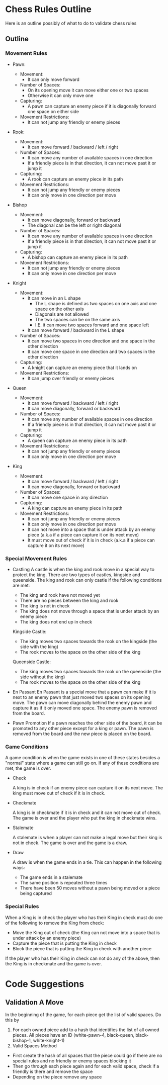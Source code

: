 # Chess Rules Outline

Here is an outline possibly of what to do to validate chess rules

## Outline

### Movement Rules

-   Pawn:

    -   Movement:
        -   It can only move forward
    -   Number of Spaces:
        -   On its opening move it can move either one or two spaces
        -   Otherwise it can only move one
    -   Capturing:
        -   A pawn can capture an enemy piece if it is diagonally forward one space on either side
    -   Movement Restrictions:
        -   It can not jump any friendly or enemy pieces

-   Rook:

    -   Movement:
        -   It can move forward / backward / left / right
    -   Number of Spaces:
        -   It can move any number of available spaces in one direction
        -   If a friendly piece is in that direction, it can not move past it or jump it
    -   Capturing:
        -   A rook can capture an enemy piece in its path
    -   Movement Restrictions:
        -   It can not jump any friendly or enemy pieces
        -   It can only move in one direction per move

-   Bishop

    -   Movement:
        -   It can move diagonally, forward or backward
        -   The diagonal can be the left or right diagonal
    -   Number of Spaces:
        -   It can move any number of available spaces in one direction
        -   If a friendly piece is in that direction, it can not move past it or jump it
    -   Capturing:
        -   A bishop can capture an enemy piece in its path
    -   Movement Restrictions:
        -   It can not jump any friendly or enemy pieces
        -   It can only move in one direction per move

-   Knight

    -   Movement:
        -   It can move in an L shape
            -   The L shape is defined as two spaces on one axis and one space on the other axis
            -   Diagonals are not allowed
            -   The two spaces can be on the same axis
            -   I.E. it can move two spaces forward and one space left
        -   It can move forward / backward in the L shape
    -   Number of Spaces:
        -   It can move two spaces in one direction and one space in the other direction
        -   It can move one space in one direction and two spaces in the other direction
    -   Capturing:
        -   A knight can capture an enemy piece that it lands on
    -   Movement Restrictions:
        -   It can jump over friendly or enemy pieces

-   Queen

    -   Movement:
        -   It can move forward / backward / left / right
        -   It can move diagonally, forward or backward
    -   Number of Spaces:
        -   It can move any number of available spaces in one direction
        -   If a friendly piece is in that direction, it can not move past it or jump it
    -   Capturing:
        -   A queen can capture an enemy piece in its path
    -   Movement Restrictions:
        -   It can not jump any friendly or enemy pieces
        -   It can only move in one direction per move

-   King
    -   Movement:
        -   It can move forward / backward / left / right
        -   It can move diagonally, forward or backward
    -   Number of Spaces:
        -   It can move one space in any direction
    -   Capturing:
        -   A king can capture an enemy piece in its path
    -   Movement Restrictions:
        -   It can not jump any friendly or enemy pieces
        -   It can only move in one direction per move
        -   It can not move into a space that is under attack by an enemy piece (a.k.a if a piece can capture it on its next move)
        -   It must move out of check if it is in check (a.k.a if a piece can capture it on its next move)

### Special Movement Rules

-   Castling
    A castle is when the king and rook move in a special way to protect the king. There are two types of castles, kingside and queenside. The king and rook can only castle if the following conditions are met:

    -   The king and rook have not moved yet
    -   There are no pieces between the king and rook
    -   The king is not in check
    -   The king does not move through a space that is under attack by an enemy piece
    -   The king does not end up in check

    Kingside Castle:

    -   The king moves two spaces towards the rook on the kingside (the side with the king)
    -   The rook moves to the space on the other side of the king

    Queenside Castle:

    -   The king moves two spaces towards the rook on the queenside (the side without the king)
    -   The rook moves to the space on the other side of the king

-   En Passant
    En Passant is a special move that a pawn can make if it is next to an enemy pawn that just moved two spaces on its opening move. The pawn can move diagonally behind the enemy pawn and capture it as if it only moved one space. The enemy pawn is removed from the board.

-   Pawn Promotion
    If a pawn reaches the other side of the board, it can be promoted to any other piece except for a king or pawn. The pawn is removed from the board and the new piece is placed on the board.

### Game Conditions

A game condition is when the game exists in one of these states besides a "normal" state where a game can still go on. If any of these conditions are met, the game is over.

-   Check

    A king is in check if an enemy piece can capture it on its next move. The king must move out of check if it is in check.

-   Checkmate

    A king is in checkmate if it is in check and it can not move out of check. The game is over and the player who put the king in checkmate wins.

-   Stalemate

    A stalemate is when a player can not make a legal move but their king is not in check. The game is over and the game is a draw.

-   Draw

    A draw is when the game ends in a tie. This can happen in the following ways:

    -   The game ends in a stalemate
    -   The same position is repeated three times
    -   There have been 50 moves without a pawn being moved or a piece being captured

### Special Rules

When a King is in check the player who has their King in check must do one of the following to remove the King from check:

-   Move the King out of check (the King can not move into a space that is under attack by an enemy piece)
-   Capture the piece that is putting the King in check
-   Block the piece that is putting the King in check with another piece

If the player who has their King in check can not do any of the above, then the King is in checkmate and the game is over.

# Code Suggestions

## Validation A Move

In the beginning of the game, for each piece get the list of valid spaces. Do this by

1. For each owned piece add to a hash that identifies the list of all owned pieces. All pieces have an ID (white-pawn-4, black-queen, black-bishop-1, white-knight-1)
2. Valid Spaces Method

-   First create the hash of all spaces that the piece could go if there are no special rules and no friendly or enemy spaces blocking it
-   Then go through each piece again and for each valid space, check if a friendly is there and remove the space
-   Depending on the piece remove any space
